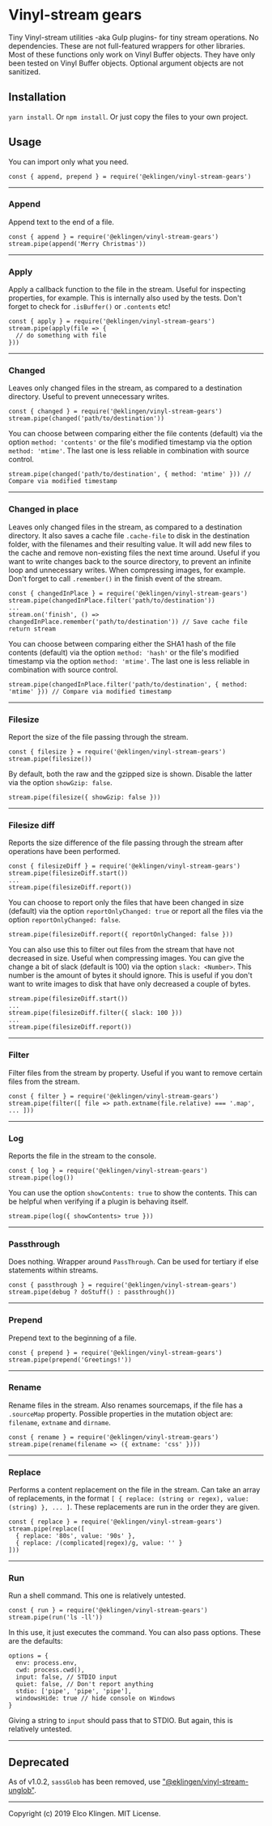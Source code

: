 
# Vinyl-stream gears

Tiny Vinyl-stream utilities -aka Gulp plugins- for tiny stream operations. No dependencies. These are not full-featured wrappers for other libraries. Most of these functions only work on Vinyl Buffer objects. They have only been tested on Vinyl Buffer objects. Optional argument objects are not sanitized.

## Installation

`yarn install`. Or `npm install`. Or just copy the files to your own project.

## Usage

You can import only what you need.

```
const { append, prepend } = require('@eklingen/vinyl-stream-gears')
```

---

### Append

Append text to the end of a file.

```
const { append } = require('@eklingen/vinyl-stream-gears')
stream.pipe(append('Merry Christmas'))
```

---

### Apply

Apply a callback function to the file in the stream. Useful for inspecting properties, for example. This is internally also used by the tests. Don't forget to check for `.isBuffer()` or `.contents` etc!

```
const { apply } = require('@eklingen/vinyl-stream-gears')
stream.pipe(apply(file => {
  // do something with file
}))
```

---

### Changed

Leaves only changed files in the stream, as compared to a destination directory. Useful to prevent unnecessary writes.

```
const { changed } = require('@eklingen/vinyl-stream-gears')
stream.pipe(changed('path/to/destination'))
```

You can choose between comparing either the file contents (default) via the option `method: 'contents'` or the file's modified timestamp via the option `method: 'mtime'`. The last one is less reliable in combination with source control.

```
stream.pipe(changed('path/to/destination', { method: 'mtime' })) // Compare via modified timestamp
```

---

### Changed in place

Leaves only changed files in the stream, as compared to a destination directory. It also saves a cache file `.cache-file` to disk in the destination folder, with the filenames and their resulting value. It will add new files to the cache and remove non-existing files the next time around. Useful if you want to write changes back to the source directory, to prevent an infinite loop and unnecessary writes. When compressing images, for example. Don't forget to call `.remember()` in the finish event of the stream.

```
const { changedInPlace } = require('@eklingen/vinyl-stream-gears')
stream.pipe(changedInPlace.filter('path/to/destination'))
...
stream.on('finish', () => changedInPlace.remember('path/to/destination')) // Save cache file
return stream
```

You can choose between comparing either the SHA1 hash of the file contents (default) via the option `method: 'hash'` or the file's modified timestamp via the option `method: 'mtime'`. The last one is less reliable in combination with source control.

```
stream.pipe(changedInPlace.filter('path/to/destination', { method: 'mtime' })) // Compare via modified timestamp
```

---

### Filesize

Report the size of the file passing through the stream.

```
const { filesize } = require('@eklingen/vinyl-stream-gears')
stream.pipe(filesize())
```

By default, both the raw and the gzipped size is shown. Disable the latter via the option `showGzip: false`.

```
stream.pipe(filesize({ showGzip: false }))
```

---

### Filesize diff

Reports the size difference of the file passing through the stream after operations have been performed.

```
const { filesizeDiff } = require('@eklingen/vinyl-stream-gears')
stream.pipe(filesizeDiff.start())
...
stream.pipe(filesizeDiff.report())
```

You can choose to report only the files that have been changed in size (default) via the option `reportOnlyChanged: true` or report all the files via the option `reportOnlyChanged: false`.

```
stream.pipe(filesizeDiff.report({ reportOnlyChanged: false }))
```

You can also use this to filter out files from the stream that have not decreased in size. Useful when compressing images. You can give the change a bit of slack (default is 100) via the option `slack: <Number>`. This number is the amount of bytes it should ignore. This is useful if you don't want to write images to disk that have only decreased a couple of bytes.

```
stream.pipe(filesizeDiff.start())
...
stream.pipe(filesizeDiff.filter({ slack: 100 }))
...
stream.pipe(filesizeDiff.report())
```

---

### Filter

Filter files from the stream by property. Useful if you want to remove certain files from the stream.

```
const { filter } = require('@eklingen/vinyl-stream-gears')
stream.pipe(filter([ file => path.extname(file.relative) === '.map', ... ]))
```

---

### Log

Reports the file in the stream to the console.

```
const { log } = require('@eklingen/vinyl-stream-gears')
stream.pipe(log())
```

You can use the option `showContents: true` to show the contents. This can be helpful when verifying if a plugin is behaving itself.

```
stream.pipe(log({ showContents> true }))
```

---

### Passthrough

Does nothing. Wrapper around `PassThrough`. Can be used for tertiary if else statements within streams.

```
const { passthrough } = require('@eklingen/vinyl-stream-gears')
stream.pipe(debug ? doStuff() : passthrough())
```

---

### Prepend

Prepend text to the beginning of a file.

```
const { prepend } = require('@eklingen/vinyl-stream-gears')
stream.pipe(prepend('Greetings!'))
```

---

### Rename

Rename files in the stream. Also renames sourcemaps, if the file has a `.sourceMap` property. Possible properties in the mutation object are: `filename`, `extname` and `dirname`.

```
const { rename } = require('@eklingen/vinyl-stream-gears')
stream.pipe(rename(filename => ({ extname: 'css' })))
```

---

### Replace

Performs a content replacement on the file in the stream. Can take an array of replacements, in the format `[ { replace: (string or regex), value: (string) }, ... ]`. These replacements are run in the order they are given.

```
const { replace } = require('@eklingen/vinyl-stream-gears')
stream.pipe(replace([
  { replace: '80s', value: '90s' },
  { replace: /(complicated|regex)/g, value: '' }
]))
```

---

### Run

Run a shell command. This one is relatively untested.

```
const { run } = require('@eklingen/vinyl-stream-gears')
stream.pipe(run('ls -ll'))
```

In this use, it just executes the command. You can also pass options. These are the defaults:

```
options = {
  env: process.env,
  cwd: process.cwd(),
  input: false, // STDIO input
  quiet: false, // Don't report anything
  stdio: ['pipe', 'pipe', 'pipe'],
  windowsHide: true // hide console on Windows
}
```

Giving a string to `input` should pass that to STDIO. But again, this is relatively untested.

---

## Deprecated

As of v1.0.2, `sassGlob` has been removed, use ["@eklingen/vinyl-stream-unglob"](https://www.npmjs.com/package/vinyl-stream-unglob).

---

Copyright (c) 2019 Elco Klingen. MIT License.
